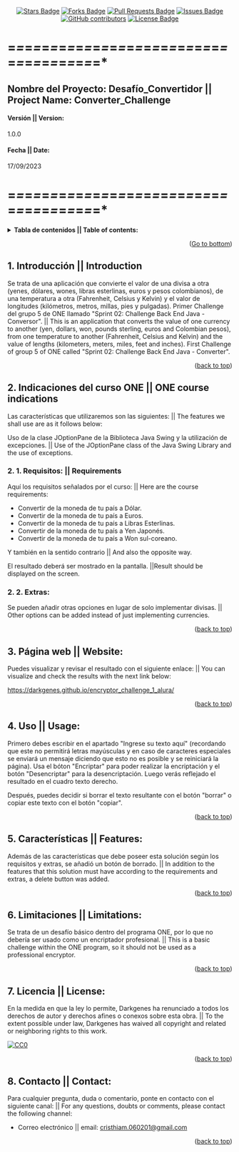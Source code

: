 <a name = "readme-top"></a>

<!--
This was based in Best-README-Template[https://github.com/othneildrew/Best-README-Template/blob/master/README.md#readme-top], and [https://github.com/abhisheknaiidu/awesome-github-profile-readme/blob/master/README.md] 
-->

<!-- Project Shields -->

<div align = "center">
<!-- Stars -->
<a href = "https://github.com/Darkgenes/encryptor_challenge_1_alura/stargazers"><img src = "https://img.shields.io/github/stars/Darkgenes/encryptor_challenge_1_alura" alt = "Stars Badge"/></a>
<!-- Forks -->
<a href = "https://github.com/Darkgenes/encryptor_challenge_1_alura/network/members"><img src = "https://img.shields.io/github/forks/Darkgenes/encryptor_challenge_1_alura" alt = "Forks Badge"/></a>
<!-- Pull requests -->
<a href = "https://github.com/Darkgenes/encryptor_challenge_1_alura/pulls"><img src = "https://img.shields.io/github/issues-pr/Darkgenes/encryptor_challenge_1_alura" alt = "Pull Requests Badge"/></a>
<!-- Issues -->
<a href = "https://github.com/Darkgenes/encryptor_challenge_1_alura/issues"><img src = "https://img.shields.io/github/issues/Darkgenes/encryptor_challenge_1_alura" alt = "Issues Badge"/></a>
<!-- Contribuitors -->
<a href = "https://github.com/Darkgenes/encryptor_challenge_1_alura/graphs/contributors"><img alt = "GitHub contributors" src = "https://img.shields.io/github/contributors/Darkgenes/encryptor_challenge_1_alura?color=2b9348"></a>
<!-- License -->
<a href = "https://github.com/Darkgenes/encryptor_challenge_1_alura/blob/main/LICENSE.txt"><img src = "https://img.shields.io/badge/License-MIT-yellow.svg" alt = "License Badge"/></a>

</div>  

# =*=*=*=*=*=*=*=*=*=*=*=*=*=*=*=*=*=*=*=*=*=*=*=*=*=*=*=*=*=*=*=*=*=*=*=*=*

<h2>Nombre del Proyecto: Desafío_Convertidor || Project Name: Converter_Challenge</h2>
<h4>Versión || Version:</h4>1.0.0
<h4>Fecha || Date:</h4>17/09/2023

# =*=*=*=*=*=*=*=*=*=*=*=*=*=*=*=*=*=*=*=*=*=*=*=*=*=*=*=*=*=*=*=*=*=*=*=*=*

<details>
  <summary><b>Tabla de contenidos || Table of contents:</b></summary>
  <ol>
    <li>
      <a href = "#1-introducción--introduction">Introducción || Introduction</a>
    </li>
    <li>
      <a href = "#2-indicaciones-del-curso-one--one-course-indications">Indicaciones del curso ONE || ONE course indications</a>
      <ul>
        <li><a href = "#2-1-requisitos--requirements">Requisitos || Requirements</a></li>
        <li><a href = "#2-2-extras">Extras:</a></li>
      </ul>
    </li>
    <li><a href = "#3-instalación--installation">Instalación || Installation</a></li>
    <li><a href = "#4-uso--usage">Uso || Usage</a></li>
    <li><a href = "#5-características--features">Características || Features</a></li>
    <li><a href = "#6-problemas-conocidos--known-issues">Problemas conocidos || Known Issues</a></li>
    <li><a href = "#7-licencia--license">Licencia || License</a></li>
    <li><a href = "#8-contacto--contact">Contacto || Contact</a></li>
  </ol>
</details>

<p align = "right">(<a href = "#readme-bottom">Go to bottom</a>)</p>

## 1. Introducción || Introduction

Se trata de una aplicación que convierte el valor de una divisa a otra (yenes, dólares, wones, libras esterlinas, euros y pesos colombianos), de una temperatura a otra (Fahrenheit, Celsius y Kelvin) y el valor de longitudes (kilómetros, metros, millas, pies y pulgadas). Primer Challenge del grupo 5 de ONE llamado "Sprint 02: Challenge Back End Java - Conversor". || This is an application that converts the value of one currency to another (yen, dollars, won, pounds sterling, euros and Colombian pesos), from one temperature to another (Fahrenheit, Celsius and Kelvin) and the value of lengths (kilometers, meters, miles, feet and inches). First Challenge of group 5 of ONE called "Sprint 02: Challenge Back End Java - Converter".

<p align = "right">(<a href = "#readme-top">back to top</a>)</p>

## 2. Indicaciones del curso ONE || ONE course indications

Las características que utilizaremos son las siguientes: || The features we shall use are as it follows below:

Uso de la clase JOptionPane de la Biblioteca Java Swing y la utilización de excepciones. || Use of the JOptionPane class of the Java Swing Library and the use of exceptions.

### 2. 1. Requisitos: || Requirements

Aquí los requisitos señalados por el curso: || Here are the course requirements:

* Convertir de la moneda de tu país a Dólar.
* Convertir de la moneda de tu país  a Euros.
* Convertir de la moneda de tu país  a Libras Esterlinas.
* Convertir de la moneda de tu país  a Yen Japonés.
* Convertir de la moneda de tu país  a Won sul-coreano.

Y también en la sentido contrario || And also the opposite way.

El resultado deberá ser mostrado en la pantalla. ||Result should be displayed on the screen.

### 2. 2. Extras:

Se pueden añadir otras opciones en lugar de solo implementar divisas. || Other options can be added instead of just implementing currencies.

<p align = "right">(<a href = "#readme-top">back to top</a>)</p>

## 3. Página web || Website:
Puedes visualizar y revisar el resultado con el siguiente enlace: || You can visualize and check the results with the next link below:

https://darkgenes.github.io/encryptor_challenge_1_alura/

<p align = "right">(<a href = "#readme-top">back to top</a>)</p>

## 4. Uso || Usage:

Primero debes escribir en el apartado "Ingrese su texto aquí" (recordando que este no permitirá letras mayúsculas y en caso de caracteres especiales se enviará un mensaje diciendo que esto no es posible y se reiniciará la página). Usa el bóton "Encriptar" para poder realizar la encriptación y el botón "Desencriptar" para la desencriptación. Luego verás reflejado el resultado en el cuadro texto derecho. 

Después, puedes decidir si borrar el texto resultante con el botón "borrar" o copiar este texto con el botón "copiar". 

<p align = "right">(<a href = "#readme-top">back to top</a>)</p>

## 5. Características || Features:

Además de las características que debe poseer esta solución según los requisitos y extras, se añadió un botón de borrado. || In addition to the features that this solution must have according to the requirements and extras, a delete button was added.

<p align = "right">(<a href = "#readme-top">back to top</a>)</p>

## 6. Limitaciones || Limitations:

Se trata de un desafío básico dentro del programa ONE, por lo que no debería ser usado como un encriptador profesional. || This is a basic challenge within the ONE program, so it should not be used as a professional encryptor.

<p align = "right">(<a href = "#readme-top">back to top</a>)</p>

## 7. Licencia || License:

En la medida en que la ley lo permite, Darkgenes ha renunciado a todos los derechos de autor y derechos afines o conexos sobre esta obra. || To the extent possible under law, Darkgenes has waived all copyright and related or neighboring rights to this work.

[![CC0](https://licensebuttons.net/p/zero/1.0/88x31.png)](https://creativecommons.org/publicdomain/zero/1.0/)

<p align = "right">(<a href = "#readme-top">back to top</a>)</p>

## 8. Contacto || Contact:

Para cualquier pregunta, duda o comentario, ponte en contacto con el siguiente canal: || For any questions, doubts or comments, please contact the following channel:
- Correo electrónico || email: cristhiam.060201@gmail.com

<p align = "right">(<a href = "#readme-top">back to top</a>)</p>

<a name = "readme-bottom"></a>
